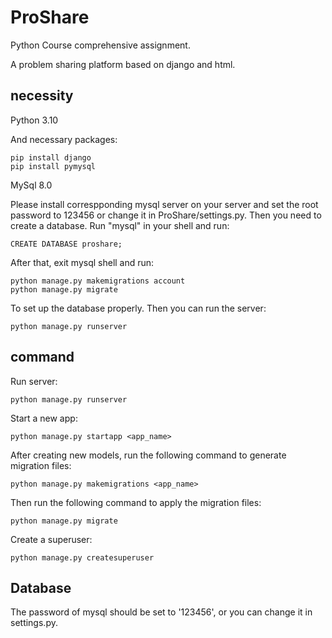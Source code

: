 # ProShare

Python Course comprehensive assignment. 

A problem sharing platform based on django and html.

## necessity

Python 3.10

And necessary packages:

```
pip install django
pip install pymysql
```

MySql 8.0

Please install correspponding mysql server on your server and set the root password to 123456 or change it in ProShare/settings.py.
Then you need to create a database.
Run "mysql" in your shell and run:
```shell
CREATE DATABASE proshare;
```
After that, exit mysql shell and run:
```shell
python manage.py makemigrations account
python manage.py migrate
```
To set up the database properly.
Then you can run the server:
```shell
python manage.py runserver
```

## command

Run server:

```shell
python manage.py runserver
```

Start a new app:

```shell
python manage.py startapp <app_name>
```

After creating new models, run the following command to generate migration files:

```shell
python manage.py makemigrations <app_name>
```

Then run the following command to apply the migration files:

```shell
python manage.py migrate
```

Create a superuser:

```shell
python manage.py createsuperuser
```

## Database

The password of mysql should be set to '123456', or you can change it in settings.py.
